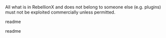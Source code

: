 All what is in RebellionX and does not belong to someone else (e.g. plugins) must not be exploited commercially unless permitted.

readme

readme
